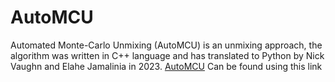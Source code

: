 # AutoMCU
Automated Monte-Carlo Unmixing (AutoMCU) is an unmixing approach, the algorithm was written in C++ language and has translated to Python by Nick Vaughn and Elahe Jamalinia in 2023.
[AutoMCU](https://github.com/CMLandOcean/AutoMCU.git) Can be found using this link
